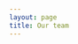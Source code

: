 ```yaml
---
layout: page
title: Our team
---
```


<script setup>
import {
  VPTeamPage,
  VPTeamPageTitle,
  VPTeamMembers
} from 'vitepress/theme'

const members = [
  {
    avatar: 'https://github.com/petermasking.png',
    name: 'Peter van Vliet',
    desc: 'Experienced full stack architect. Done with building APIs for the wrong reasons.',
    title: 'Creator',
    links: [
      { icon: 'github', link: 'https://github.com/petermasking' },
      { icon: 'linkedin', link: 'https://www.linkedin.com/in/petervvliet/' }
    ]
  },
  {
    avatar: 'https://github.com/basmasking.png',
    name: 'Bas Meeuwissen',
    title: 'Co-author',
    desc: 'Experienced low-code architect. Knows the true meaning of automation.',
    links: [
      { icon: 'github', link: 'https://github.com/basmasking' },
      { icon: 'linkedin', link: 'https://www.linkedin.com/in/basmeeuwissen/' }
    ]
  },
  {
    avatar: 'https://github.com/johnmasking.png',
    name: 'John Meeuwissen',
    title: 'QA',
    desc: 'Experienced integration specialist. Yoda like testing and breaking skills.',
    links: [
      { icon: 'github', link: 'https://github.com/johnmasking' },
      { icon: 'linkedin', link: 'https://www.linkedin.com/in/john-meeuwissen-0a880a9/' }
    ]
  }
]
</script>

<VPTeamPage>
  <VPTeamPageTitle>
    <template #title>
      Our Team
    </template>
  </VPTeamPageTitle>
  <VPTeamMembers size="small"
    :members="members"
  />
</VPTeamPage>
